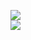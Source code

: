 [![](https://img.shields.io/badge/Made%20With-Github%20Spray-lightgrey.svg?style=for-the-badge&logo=github)](https://github.com/Annihil/github-spray#16826)  
[![](https://i.imgur.com/2DrTn0Z.gif)](https://github.com/Annihil/github-spray)